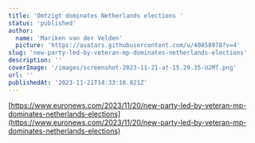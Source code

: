 ```yaml
---
title: 'Omtzigt dominates Netherlands elections '
status: 'published'
author:
  name: 'Mariken van der Velden'
  picture: 'https://avatars.githubusercontent.com/u/40858978?v=4'
slug: 'new-party-led-by-veteran-mp-dominates-netherlands-elections'
description: ''
coverImage: '/images/screenshot-2023-11-21-at-15.29.35-U2MT.png'
url: ''
publishedAt: '2023-11-21T14:33:16.821Z'
---
```


[https://www.euronews.com/2023/11/20/new-party-led-by-veteran-mp-dominates-netherlands-elections](https://www.euronews.com/2023/11/20/new-party-led-by-veteran-mp-dominates-netherlands-elections)

